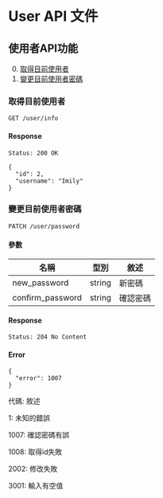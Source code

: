 # User API 文件

## 使用者API功能

0. [取得目前使用者](#取得目前使用者)
0. [變更目前使用者密碼](#變更目前使用者密碼)

### 取得目前使用者

`GET /user/info`

#### Response

`Status: 200 OK`

```
{
  "id": 2,
  "username": "Imily"
}
```

### 變更目前使用者密碼

`PATCH /user/password`

#### 參數

名稱 | 型別 | 敘述
--- | --- | ---
new_password     | string | 新密碼
confirm_password | string | 確認密碼

#### Response

`Status: 204 No Content`

#### Error

```
{
  "error": 1007
}
```

代碼: 敘述

1: 未知的錯誤

1007: 確認密碼有誤

1008: 取得id失敗

2002: 修改失敗

3001: 輸入有空值
